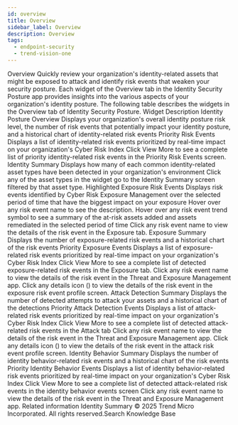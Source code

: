 ```yaml
---
id: overview
title: Overview
sidebar_label: Overview
description: Overview
tags:
  - endpoint-security
  - trend-vision-one
---
```


 Overview Quickly review your organization's identity-related assets that might be exposed to attack and identify risk events that weaken your security posture. Each widget of the Overview tab in the Identity Security Posture app provides insights into the various aspects of your organization's identity posture. The following table describes the widgets in the Overview tab of Identity Security Posture. Widget Description Identity Posture Overview Displays your organization's overall identity posture risk level, the number of risk events that potentially impact your identity posture, and a historical chart of identity-related risk events Priority Risk Events Displays a list of identity-related risk events prioritized by real-time impact on your organization's Cyber Risk Index Click View More to see a complete list of priority identity-related risk events in the Priority Risk Events screen. Identity Summary Displays how many of each common identity-related asset types have been detected in your organization's environment Click any of the asset types in the widget go to the Identity Summary screen filtered by that asset type. Highlighted Exposure Risk Events Displays risk events identified by Cyber Risk Exposure Management over the selected period of time that have the biggest impact on your exposure Hover over any risk event name to see the description. Hover over any risk event trend symbol to see a summary of the at-risk assets added and assets remediated in the selected period of time Click any risk event name to view the details of the risk event in the Exposure tab. Exposure Summary Displays the number of exposure-related risk events and a historical chart of the risk events Priority Exposure Events Displays a list of exposure-related risk events prioritized by real-time impact on your organization's Cyber Risk Index Click View More to see a complete list of detected exposure-related risk events in the Exposure tab. Click any risk event name to view the details of the risk event in the Threat and Exposure Management app. Click any details icon () to view the details of the risk event in the exposure risk event profile screen. Attack Detection Summary Displays the number of detected attempts to attack your assets and a historical chart of the detections Priority Attack Detection Events Displays a list of attack-related risk events prioritized by real-time impact on your organization's Cyber Risk Index Click View More to see a complete list of detected attack-related risk events in the Attack tab Click any risk event name to view the details of the risk event in the Threat and Exposure Management app. Click any details icon () to view the details of the risk event in the attack risk event profile screen. Identity Behavior Summary Displays the number of identity behavior-related risk events and a historical chart of the risk events Priority Identity Behavior Events Displays a list of identity behavior-related risk events prioritized by real-time impact on your organization's Cyber Risk Index Click View More to see a complete list of detected attack-related risk events in the identity behavior events screen Click any risk event name to view the details of the risk event in the Threat and Exposure Management app. Related information Identity Summary © 2025 Trend Micro Incorporated. All rights reserved.Search Knowledge Base